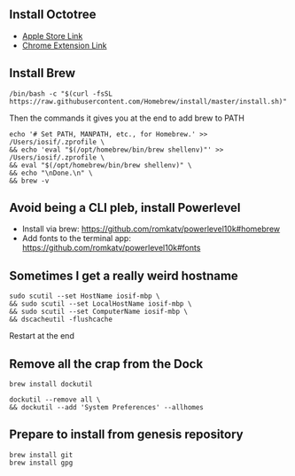 ## Install Octotree
- [Apple Store Link](https://apps.apple.com/us/app/octotree-pro/id1457450145?mt=12)
- [Chrome Extension Link](https://chrome.google.com/webstore/detail/octotree-github-code-tree/bkhaagjahfmjljalopjnoealnfndnagc)

## Install Brew
```
/bin/bash -c "$(curl -fsSL https://raw.githubusercontent.com/Homebrew/install/master/install.sh)"
```
Then the commands it gives you at the end to add brew to PATH
```
echo '# Set PATH, MANPATH, etc., for Homebrew.' >> /Users/iosif/.zprofile \
&& echo 'eval "$(/opt/homebrew/bin/brew shellenv)"' >> /Users/iosif/.zprofile \
&& eval "$(/opt/homebrew/bin/brew shellenv)" \
&& echo "\nDone.\n" \
&& brew -v
```

## Avoid being a CLI pleb, install Powerlevel

- Install via brew: https://github.com/romkatv/powerlevel10k#homebrew
- Add fonts to the terminal app: https://github.com/romkatv/powerlevel10k#fonts



## Sometimes I get a really weird hostname
```
sudo scutil --set HostName iosif-mbp \
&& sudo scutil --set LocalHostName iosif-mbp \
&& sudo scutil --set ComputerName iosif-mbp \
&& dscacheutil -flushcache
```
Restart at the end

## Remove all the crap from the Dock
```
brew install dockutil
```
```
dockutil --remove all \
&& dockutil --add 'System Preferences' --allhomes
```

## Prepare to install from genesis repository
```
brew install git
brew install gpg
```
